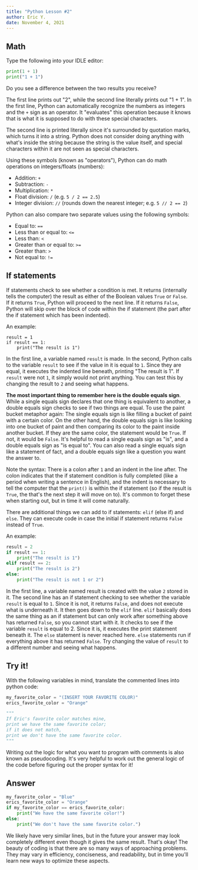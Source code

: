 ```yaml
---
title: "Python Lesson #2"
author: Eric Y.
date: November 4, 2021
---
```


## Math

Type the following into your IDLE editor:

```python
print(1 + 1)
print("1 + 1")
```

Do you see a difference between the two results you receive?

The first line prints out "2",
while the second line literally prints out "1 + 1".
In the first line,
Python can automatically recognize the numbers as integers
and the `+` sign as an operator.
It "evaluates" this operation because it knows
that is what it is supposed to do
with these special characters.

The second line is printed literally
since it's surrounded by quotation marks,
which turns it into a string.
Python does not consider doing anything
with what's inside the string
because the string is the value itself,
and special characters within it
are not seen as special characters.

Using these symbols (known as "operators"),
Python can do math operations on integers/floats (numbers):

- Addition: `+`
- Subtraction: `-`
- Multiplication: `*`
- Float division: `/`
  (e.g. `5 / 2 == 2.5`)
- Integer division: `//`
  (rounds down the nearest integer; e.g. `5 // 2 == 2`)

Python can also compare two separate values
using the following symbols:

- Equal to: `==`
- Less than or equal to: `<=`
- Less than: `<`
- Greater than or equal to: `>=`
- Greater than: `>`
- Not equal to: `!=`

## If statements

If statements check to see whether a condition is met.
It returns (internally tells the computer) the result
as either of the Boolean values `True` or `False`.
If it returns `True`,
Python will proceed to the next line.
If it returns `False`,
Python will skip over the block of code within the if statement
(the part after the if statement which has been indented).

An example:

```
result = 1
if result == 1:
    print("The result is 1")
```

In the first line, a variable named `result` is made.
In the second, Python calls to the variable `result`
to see if the value in it is equal to `1`.
Since they are equal,
it executes the indented line beneath,
printing "The result is 1".
If `result` were not `1`,
it simply would not print anything.
You can test this by changing the result to `2`
and seeing what happens.

**The most important thing to remember here is the double equals sign**.
While a single equals sign declares
that one thing is equivalent to another,
a double equals sign checks to see if two things are equal.
To use the paint bucket metaphor again:
The single equals sign is like
filling a bucket of paint with a certain color.
On the other hand, the double equals sign is like
looking into one bucket of paint
and then comparing its color to the paint inside another bucket.
If they are the same color, the statement would be `True`.
If not, it would be `False`.
It's helpful to read a single equals sign as "is",
and a double equals sign as "is equal to".
You can also read a single equals sign like a statement of fact,
and a double equals sign like a question you want the answer to.

Note the syntax:
There is a colon after `1` and an indent in the line after.
The colon indicates that the if statement condition is fully completed
(like a period when writing a sentence in English),
and the indent is necessary to tell the computer
that the `print()` is within the if statement
(so if the result is `True`,
the that's the next step it will move on to).
It's common to forget these when starting out,
but in time it will come naturally.

There are additional things we can add to if statements:
`elif` (else if) and `else`.
They can execute code
in case the initial if statement
returns `False` instead of `True`.

An example:

```python
result = 2
if result == 1:
    print("The result is 1")
elif result == 2:
    print("The result is 2")
else:
    print("The result is not 1 or 2")
```

In the first line,
a variable named result is created
with the value `2` stored in it.
The second line has an if statement checking to see
whether the variable `result` is equal to `1`.
Since it is not, it returns `False`,
and does not execute what is underneath it.
It then goes down to the `elif` line.
`elif` basically does the same thing as an if statement
but can only work after something above has returned `False`,
so you cannot start with it.
It checks to see if the variable `result` is equal to 2.
Since it is, it executes the print statement beneath it.
The `else` statement is never reached here.
`else` statements run if everything above it has returned `False`.
Try changing the value of `result` to a different number
and seeing what happens.

## Try it!

With the following variables in mind,
translate the commented lines into python code:

```python
my_favorite_color = "(INSERT YOUR FAVORITE COLOR)"
erics_favorite_color = "Orange"

"""
If Eric's favorite color matches mine,
print we have the same favorite color;
if it does not match,
print we don't have the same favorite color.
"""
```

Writing out the logic for what you want to program with comments
is also known as pseudocoding.
It's very helpful to work out the general logic of the code
before figuring out the proper syntax for it!

## Answer

```python
my_favorite_color = "Blue"
erics_favorite_color = "Orange"
if my_favorite_color == erics_favorite_color:
    print("We have the same favorite color!")
else:
    print("We don't have the same favorite color.")
```

We likely have very similar lines,
but in the future your answer may look completely different
even though it gives the same result.
That's okay!
The beauty of coding is
that there are so many ways of approaching problems.
They may vary in efficiency, conciseness, and readability,
but in time you'll learn new ways to optimize these aspects.
